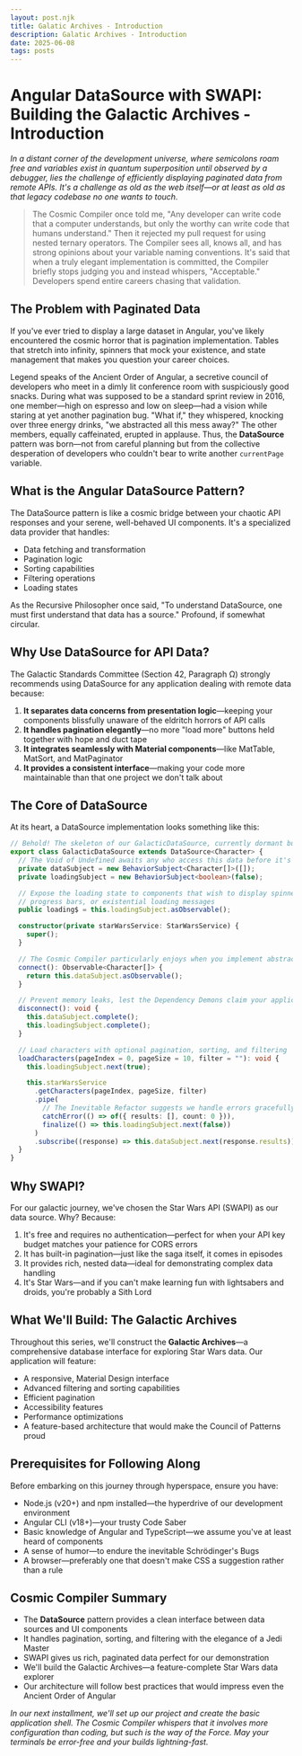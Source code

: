 ```yaml
---
layout: post.njk
title: Galatic Archives - Introduction
description: Galatic Archives - Introduction
date: 2025-06-08
tags: posts
---
```


# Angular DataSource with SWAPI: Building the Galactic Archives - Introduction

_In a distant corner of the development universe, where semicolons roam free and variables exist in quantum superposition until observed by a debugger, lies the challenge of efficiently displaying paginated data from remote APIs. It's a challenge as old as the web itself—or at least as old as that legacy codebase no one wants to touch._

> The Cosmic Compiler once told me, "Any developer can write code that a computer understands, but only the worthy can write code that humans understand." Then it rejected my pull request for using nested ternary operators. The Compiler sees all, knows all, and has strong opinions about your variable naming conventions. It's said that when a truly elegant implementation is committed, the Compiler briefly stops judging you and instead whispers, "Acceptable." Developers spend entire careers chasing that validation.

## The Problem with Paginated Data

If you've ever tried to display a large dataset in Angular, you've likely encountered the cosmic horror that is pagination implementation. Tables that stretch into infinity, spinners that mock your existence, and state management that makes you question your career choices.

Legend speaks of the Ancient Order of Angular, a secretive council of developers who meet in a dimly lit conference room with suspiciously good snacks. During what was supposed to be a standard sprint review in 2016, one member—high on espresso and low on sleep—had a vision while staring at yet another pagination bug. "What if," they whispered, knocking over three energy drinks, "we abstracted all this mess away?" The other members, equally caffeinated, erupted in applause. Thus, the **DataSource** pattern was born—not from careful planning but from the collective desperation of developers who couldn't bear to write another `currentPage` variable.

## What is the Angular DataSource Pattern?

The DataSource pattern is like a cosmic bridge between your chaotic API responses and your serene, well-behaved UI components. It's a specialized data provider that handles:

- Data fetching and transformation
- Pagination logic
- Sorting capabilities
- Filtering operations
- Loading states

As the Recursive Philosopher once said, "To understand DataSource, one must first understand that data has a source." Profound, if somewhat circular.

## Why Use DataSource for API Data?

The Galactic Standards Committee (Section 42, Paragraph Ω) strongly recommends using DataSource for any application dealing with remote data because:

1. **It separates data concerns from presentation logic**—keeping your components blissfully unaware of the eldritch horrors of API calls
2. **It handles pagination elegantly**—no more "load more" buttons held together with hope and duct tape
3. **It integrates seamlessly with Material components**—like MatTable, MatSort, and MatPaginator
4. **It provides a consistent interface**—making your code more maintainable than that one project we don't talk about

## The Core of DataSource

At its heart, a DataSource implementation looks something like this:

```typescript
// Behold! The skeleton of our GalacticDataSource, currently dormant but soon to be awakened
export class GalacticDataSource extends DataSource<Character> {
  // The Void of Undefined awaits any who access this data before it's loaded
  private dataSubject = new BehaviorSubject<Character[]>([]);
  private loadingSubject = new BehaviorSubject<boolean>(false);

  // Expose the loading state to components that wish to display spinners,
  // progress bars, or existential loading messages
  public loading$ = this.loadingSubject.asObservable();

  constructor(private starWarsService: StarWarsService) {
    super();
  }

  // The Cosmic Compiler particularly enjoys when you implement abstract methods
  connect(): Observable<Character[]> {
    return this.dataSubject.asObservable();
  }

  // Prevent memory leaks, lest the Dependency Demons claim your application
  disconnect(): void {
    this.dataSubject.complete();
    this.loadingSubject.complete();
  }

  // Load characters with optional pagination, sorting, and filtering
  loadCharacters(pageIndex = 0, pageSize = 10, filter = ""): void {
    this.loadingSubject.next(true);

    this.starWarsService
      .getCharacters(pageIndex, pageSize, filter)
      .pipe(
        // The Inevitable Refactor suggests we handle errors gracefully
        catchError(() => of({ results: [], count: 0 })),
        finalize(() => this.loadingSubject.next(false))
      )
      .subscribe((response) => this.dataSubject.next(response.results));
  }
}
```

## Why SWAPI?

For our galactic journey, we've chosen the Star Wars API (SWAPI) as our data source. Why? Because:

1. It's free and requires no authentication—perfect for when your API key budget matches your patience for CORS errors
2. It has built-in pagination—just like the saga itself, it comes in episodes
3. It provides rich, nested data—ideal for demonstrating complex data handling
4. It's Star Wars—and if you can't make learning fun with lightsabers and droids, you're probably a Sith Lord

## What We'll Build: The Galactic Archives

Throughout this series, we'll construct the **Galactic Archives**—a comprehensive database interface for exploring Star Wars data. Our application will feature:

- A responsive, Material Design interface
- Advanced filtering and sorting capabilities
- Efficient pagination
- Accessibility features
- Performance optimizations
- A feature-based architecture that would make the Council of Patterns proud

## Prerequisites for Following Along

Before embarking on this journey through hyperspace, ensure you have:

- Node.js (v20+) and npm installed—the hyperdrive of our development environment
- Angular CLI (v18+)—your trusty Code Saber
- Basic knowledge of Angular and TypeScript—we assume you've at least heard of components
- A sense of humor—to endure the inevitable Schrödinger's Bugs
- A browser—preferably one that doesn't make CSS a suggestion rather than a rule

## Cosmic Compiler Summary

- The **DataSource** pattern provides a clean interface between data sources and UI components
- It handles pagination, sorting, and filtering with the elegance of a Jedi Master
- SWAPI gives us rich, paginated data perfect for our demonstration
- We'll build the Galactic Archives—a feature-complete Star Wars data explorer
- Our architecture will follow best practices that would impress even the Ancient Order of Angular

_In our next installment, we'll set up our project and create the basic application shell. The Cosmic Compiler whispers that it involves more configuration than coding, but such is the way of the Force. May your terminals be error-free and your builds lightning-fast._
